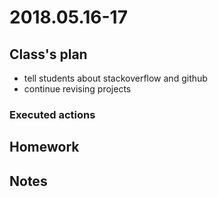 # 2018.05.16-17 #

## Class's plan ##
- tell students about stackoverflow and github
- continue revising projects

### Executed actions ##

## Homework ##

## Notes ##
